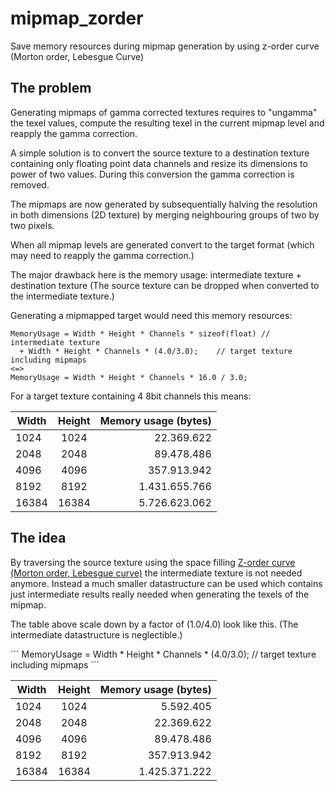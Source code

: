 # mipmap_zorder
Save memory resources during mipmap generation by using z-order curve (Morton order, Lebesgue Curve)

## The problem
Generating mipmaps of gamma corrected textures requires to "ungamma" the texel values, compute the resulting texel in the current mipmap level and reapply the gamma correction.

A simple solution is to convert the source texture to a destination texture containing only floating point data channels and resize its dimensions to power of two values. During this conversion the gamma correction is removed.

The mipmaps are now generated by subsequentially halving the resolution in both dimensions (2D texture) by merging neighbouring groups of two by two pixels.

When all mipmap levels are generated convert to the target format (which may need to reapply the gamma correction.)

The major drawback here is the memory usage: intermediate texture + destination texture
(The source texture can be dropped when converted to the intermediate texture.)

Generating a mipmapped target would need this memory resources:
```
MemoryUsage = Width * Height * Channels * sizeof(float) // intermediate texture
  + Width * Height * Channels * (4.0/3.0);    // target texture including mipmaps
<=>
MemoryUsage = Width * Height * Channels * 16.0 / 3.0;  
```

For a target texture containing 4 8bit channels this means:

| Width | Height | Memory usage (bytes)  |
| ------------- |:-------------:| -----:|
| 1024 | 1024 | 22.369.622 | 
| 2048 | 2048 | 89.478.486 |
| 4096 | 4096 | 357.913.942  |
| 8192 | 8192 | 1.431.655.766 |
| 16384 | 16384 | 5.726.623.062 |



## The idea
By traversing the source texture using the space filling [Z-order curve (Morton order, Lebesgue curve)](https://en.wikipedia.org/wiki/Z-order_curve) the intermediate texture is not needed anymore. Instead a much smaller datastructure can be used which contains just intermediate results really needed when generating the texels of the mipmap.

The table above scale down by a factor of (1.0/4.0) look like this. (The intermediate datastructure is  neglectible.)

´´´
MemoryUsage = Width * Height * Channels * (4.0/3.0);    // target texture including mipmaps
´´´

| Width | Height | Memory usage (bytes)  |
| ------------- |:-------------:| -----:|
| 1024 | 1024 | 5.592.405 | 
| 2048 | 2048 | 22.369.622 |
| 4096 | 4096 | 89.478.486  |
| 8192 | 8192 | 357.913.942 |
| 16384 | 16384 | 1.425.371.222 |

